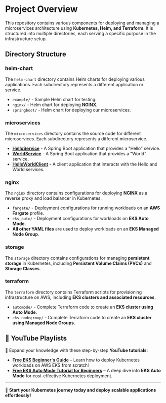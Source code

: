 # Project Overview

This repository contains various components for deploying and managing a microservices architecture using **Kubernetes, Helm, and Terraform**. It is structured into multiple directories, each serving a specific purpose in the infrastructure setup.

## Directory Structure

### **helm-chart**
The `helm-chart` directory contains Helm charts for deploying various applications. Each subdirectory represents a different application or service.

- `example/` - Sample Helm chart for testing.
- `nginx/` - Helm chart for deploying **NGINX**.
- `springboot/` - Helm chart for deploying our microservices.

### **microservices**
The `microservices` directory contains the source code for different microservices. Each subdirectory represents a different microservice.

- **[HelloService](microservices/HelloService/)** - A Spring Boot application that provides a "Hello" service.
- **[WorldService](microservices/WorldService/)** - A Spring Boot application that provides a "World" service.
- **[HelloWorldClient](microservices/HelloWorldClient/)** - A client application that interacts with the Hello and World services.

### **nginx**
The `nginx` directory contains configurations for deploying **NGINX** as a reverse proxy and load balancer in Kubernetes.

- `fargate/` - Deployment configurations for running workloads on an **AWS Fargate** profile.
- `eks_auto/` - Deployment configurations for workloads on **EKS Auto Mode**.
- **All other YAML files** are used to deploy workloads on an **EKS Managed Node Group**.

### **storage**
The `storage` directory contains configurations for managing **persistent storage** in Kubernetes, including **Persistent Volume Claims (PVCs)** and **Storage Classes**.

### **terraform**
The `terraform` directory contains Terraform scripts for provisioning infrastructure on AWS, including **EKS clusters and associated resources**.

- `automode/` - Complete Terraform code to create an **EKS cluster using Auto Mode**.
- `eks_nodegroup/` - Complete Terraform code to create an **EKS cluster using Managed Node Groups**.

## 🎥 YouTube Playlists
📌 Expand your knowledge with these step-by-step **YouTube tutorials**:

- **[Free EKS Beginner's Guide](https://www.youtube.com/playlist?list=PLV1HZYG6utmUvEoLMNnkVSX9XY0aFDPZw)** – Learn how to deploy Kubernetes workloads on AWS EKS from scratch!
- **[Free EKS Auto Mode Tutorial for Beginners](https://www.youtube.com/playlist?list=PLV1HZYG6utmVIN-bLwp80ZLoy3Z9nRmHB)** – A deep dive into **EKS Auto Mode** for cost-effective Kubernetes deployment.

---

🚀 **Start your Kubernetes journey today and deploy scalable applications effortlessly!**